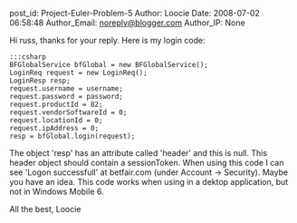 post_id: Project-Euler-Problem-5
Author: Loocie
Date: 2008-07-02 06:58:48
Author_Email: noreply@blogger.com
Author_IP: None

Hi russ, thanks for your reply. Here is my login code:

    :::csharp
    BFGlobalService bfGlobal = new BFGlobalService();
    LoginReq request = new LoginReq();
    LoginResp resp;
    request.username = username;
    request.password = password;
    request.productId = 82;
    request.vendorSoftwareId = 0;
    request.locationId = 0;
    request.ipAddress = 0;
    resp = bfGlobal.login(request);

The object 'resp' has an attribute called 'header' and this is null. This
header object should contain a sessionToken. When using this code I can see
'Logon successfull' at betfair.com (under Account -> Security). Maybe you have
an idea. This code works when using in a dektop application, but not in
Windows Mobile 6.

All the best, Loocie
